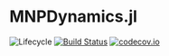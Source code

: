 # MNPDynamics.jl

![Lifecycle](https://img.shields.io/badge/lifecycle-experimental-orange.svg)<!--
![Lifecycle](https://img.shields.io/badge/lifecycle-maturing-blue.svg)
![Lifecycle](https://img.shields.io/badge/lifecycle-stable-green.svg)
![Lifecycle](https://img.shields.io/badge/lifecycle-retired-orange.svg)
![Lifecycle](https://img.shields.io/badge/lifecycle-archived-red.svg)
![Lifecycle](https://img.shields.io/badge/lifecycle-dormant-blue.svg) -->
[![Build Status](https://travis-ci.com/tknopp/MNPDynamics.jl.svg?branch=master)](https://travis-ci.com/tknopp/MNPDynamics.jl)
[![codecov.io](http://codecov.io/github/tknopp/MNPDynamics.jl/coverage.svg?branch=master)](http://codecov.io/github/tknopp/MNPDynamics.jl?branch=master)
